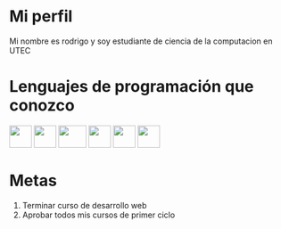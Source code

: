 # Mi perfil
Mi nombre es rodrigo y soy estudiante de ciencia de la computacion en UTEC
# Lenguajes de programación que conozco
<img src="https://cdn.icon-icons.com/icons2/1508/PNG/512/python_104451.png" style="width:40px;height:40px;"> <img src="https://upload.wikimedia.org/wikipedia/commons/thumb/9/99/Unofficial_JavaScript_logo_2.svg/490px-Unofficial_JavaScript_logo_2.svg.png" style="width:40px;height:40px;"> <img src="https://1000marcas.net/wp-content/uploads/2021/02/CSS-Logo.png" style="width:50px;height:40px;"> <img src="https://upload.wikimedia.org/wikipedia/commons/thumb/6/61/HTML5_logo_and_wordmark.svg/460px-HTML5_logo_and_wordmark.svg.png" style="width:40px;height:40px;"> <img src="https://upload.wikimedia.org/wikipedia/commons/thumb/1/18/ISO_C%2B%2B_Logo.svg/911px-ISO_C%2B%2B_Logo.svg.png" style="width:40px;height:40px;"> <img src="https://blog.desafiolatam.com/wp-content/uploads/2018/05/swift-logo.png" style="width:40px;height:40px;">
# Metas
1. Terminar curso de desarrollo web
2. Aprobar todos mis cursos de primer ciclo